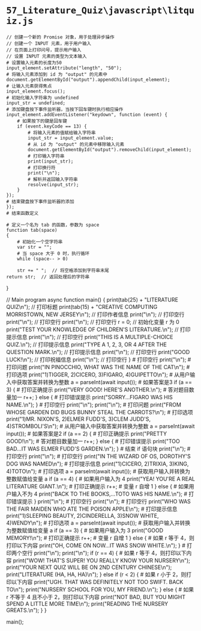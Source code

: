 # `57_Literature_Quiz\javascript\litquiz.js`

```
// 创建一个新的 Promise 对象，用于处理异步操作
// 创建一个 INPUT 元素，用于用户输入
// 在页面上打印问号，提示用户输入
// 设置 INPUT 元素的类型为文本输入
# 设置输入元素的长度为50
input_element.setAttribute("length", "50");
# 将输入元素添加到 id 为 "output" 的元素中
document.getElementById("output").appendChild(input_element);
# 让输入元素获得焦点
input_element.focus();
# 初始化输入字符串为 undefined
input_str = undefined;
# 添加键盘按下事件监听器，当按下回车键时执行相应操作
input_element.addEventListener("keydown", function (event) {
    # 如果按下的键是回车键
    if (event.keyCode == 13) {
        # 将输入元素的值赋给输入字符串
        input_str = input_element.value;
        # 从 id 为 "output" 的元素中移除输入元素
        document.getElementById("output").removeChild(input_element);
        # 打印输入字符串
        print(input_str);
        # 打印换行符
        print("\n");
        # 解析并返回输入字符串
        resolve(input_str);
    }
});
# 结束键盘按下事件监听器的添加
});
# 结束函数定义

# 定义一个名为 tab 的函数，参数为 space
function tab(space)
{
    # 初始化一个空字符串
    var str = "";
    # 当 space 大于 0 时，执行循环
    while (space-- > 0)
```
        str += " ";  // 将空格添加到字符串末尾
    return str;  // 返回处理后的字符串

}

// Main program
async function main()
{
    print(tab(25) + "LITERATURE QUIZ\n");  // 打印标题
    print(tab(15) + "CREATIVE COMPUTING  MORRISTOWN, NEW JERSEY\n");  // 打印作者信息
    print("\n");  // 打印空行
    print("\n");  // 打印空行
    print("\n");  // 打印空行
    r = 0;  // 初始化变量 r 为 0
    print("TEST YOUR KNOWLEDGE OF CHILDREN'S LITERATURE.\n");  // 打印提示信息
    print("\n");  // 打印空行
    print("THIS IS A MULTIPLE-CHOICE QUIZ.\n");  // 打印提示信息
    print("TYPE A 1, 2, 3, OR 4 AFTER THE QUESTION MARK.\n");  // 打印提示信息
    print("\n");  // 打印空行
    print("GOOD LUCK!\n");  // 打印祝福信息
    print("\n");  // 打印空行
}
    # 打印空行
    print("\n");
    # 打印问题
    print("IN PINOCCHIO, WHAT WAS THE NAME OF THE CAT\n");
    # 打印选项
    print("1)TIGGER, 2)CICERO, 3)FIGARO, 4)GUIPETTO\n");
    # 从用户输入中获取答案并转换为整数
    a = parseInt(await input());
    # 如果答案是3
    if (a == 3) {
        # 打印正确提示
        print("VERY GOOD!  HERE'S ANOTHER.\n");
        # 答对题目数量加一
        r++;
    } else {
        # 打印错误提示
        print("SORRY...FIGARO WAS HIS NAME.\n");
    }
    # 打印空行
    print("\n");
    print("\n");
    # 打印问题
    print("FROM WHOSE GARDEN DID BUGS BUNNY STEAL THE CARROTS?\n");
    # 打印选项
    print("1)MR. NIXON'S, 2)ELMER FUDD'S, 3)CLEM JUDD'S, 4)STROMBOLI'S\n");
    # 从用户输入中获取答案并转换为整数
    a = parseInt(await input());
    # 如果答案是2
    if (a == 2) {
        # 打印正确提示
        print("PRETTY GOOD!\n");
        # 答对题目数量加一
        r++;
    } else {
        # 打印错误提示
        print("TOO BAD...IT WAS ELMER FUDD'S GARDEN.\n");
    }  # 结束 if 语句块
    print("\n");  # 打印空行
    print("\n");  # 打印空行
    print("IN THE WIZARD OF OS, DOROTHY'S DOG WAS NAMED\n");  # 打印提示信息
    print("1)CICERO, 2)TRIXIA, 3)KING, 4)TOTO\n");  # 打印选项
    a = parseInt(await input());  # 获取用户输入并转换为整数赋值给变量 a
    if (a == 4) {  # 如果用户输入为 4
        print("YEA!  YOU'RE A REAL LITERATURE GIANT.\n");  # 打印正确提示
        r++;  # 变量 r 自增 1
    } else {  # 如果用户输入不为 4
        print("BACK TO THE BOOKS,...TOTO WAS HIS NAME.\n");  # 打印错误提示
    }
    print("\n");  # 打印空行
    print("\n");  # 打印空行
    print("WHO WAS THE FAIR MAIDEN WHO ATE THE POISON APPLE\n");  # 打印提示信息
    print("1)SLEEPING BEAUTY, 2)CINDERELLA, 3)SNOW WHITE, 4)WENDY\n");  # 打印选项
    a = parseInt(await input());  # 获取用户输入并转换为整数赋值给变量 a
    if (a == 3) {  # 如果用户输入为 3
        print("GOOD MEMORY!\n");  # 打印正确提示
        r++;  # 变量 r 自增 1
    } else {
        # 如果 r 等于 4，则打印以下内容
        print("OH, COME ON NOW...IT WAS SNOW WHITE.\n");
    }
    # 打印两个空行
    print("\n");
    print("\n");
    if (r == 4) {
        # 如果 r 等于 4，则打印以下内容
        print("WOW!  THAT'S SUPER!  YOU REALLY KNOW YOUR NURSERY\n");
        print("YOUR NEXT QUIZ WILL BE ON 2ND CENTURY CHINESE\n");
        print("LITERATURE (HA, HA, HA)\n");
    } else if (r < 2) {
        # 如果 r 小于 2，则打印以下内容
        print("UGH.  THAT WAS DEFINITELY NOT TOO SWIFT.  BACK TO\n");
        print("NURSERY SCHOOL FOR YOU, MY FRIEND.\n");
    } else {
        # 如果 r 不等于 4 且不小于 2，则打印以下内容
        print("NOT BAD, BUT YOU MIGHT SPEND A LITTLE MORE TIME\n");
        print("READING THE NURSERY GREATS.\n");
    }
}

main();
```